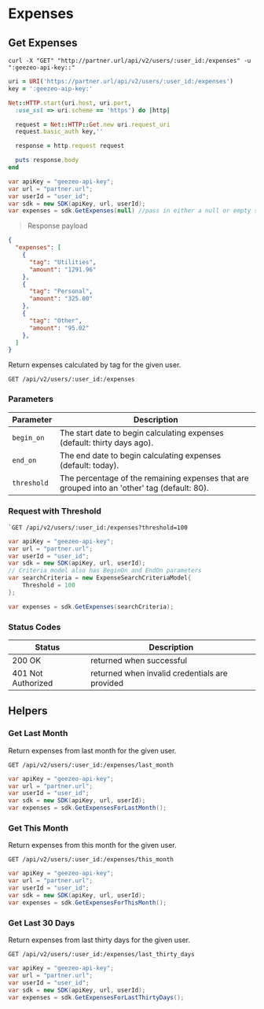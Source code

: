 # Expenses

## Get Expenses

```shell
curl -X "GET" "http://partner.url/api/v2/users/:user_id:/expenses" -u ":geezeo-api-key::"
```

```ruby
uri = URI('https://partner.url/api/v2/users/:user_id:/expenses')
key = ':geezeo-aip-key:'

Net::HTTP.start(uri.host, uri.port,
  :use_ssl => uri.scheme == 'https') do |http|

  request = Net::HTTP::Get.new uri.request_uri
  request.basic_auth key,''

  response = http.request request

  puts response.body
end
```

```csharp
var apiKey = "geezeo-api-key";
var url = "partner.url";
var userId = "user_id";
var sdk = new SDK(apiKey, url, userId);
var expenses = sdk.GetExpenses(null) //pass in either a null or empty search criteria object (new ExpenseSearchCriteriaModel())
```


> Response payload

```json
{
  "expenses": [
    {
      "tag": "Utilities",
      "amount": "1291.96"
    },
    {
      "tag": "Personal",
      "amount": "325.00"
    },
    {
      "tag": "Other",
      "amount": "95.02"
    },
  ]
}
```

Return expenses calculated by tag for the given user.

`GET /api/v2/users/:user_id:/expenses`

### Parameters

| Parameter | Description |
|-----------|-------------|
| `begin_on` | The start date to begin calculating expenses (default: thirty days ago). |
| `end_on` | The end date to begin calculating expenses (default: today). |
| `threshold` | The percentage of the remaining expenses that are grouped into an 'other' tag (default: 80). |


### Request with Threshold

    `GET /api/v2/users/:user_id:/expenses?threshold=100

```csharp
var apiKey = "geezeo-api-key";
var url = "partner.url";
var userId = "user_id";
var sdk = new SDK(apiKey, url, userId);
// Criteria model also has BeginOn and EndOn parameters
var searchCriteria = new ExpenseSearchCriteriaModel{
	Threshold = 100
};

var expenses = sdk.GetExpenses(searchCriteria);

```

### Status Codes

| Status | Description |
|--------|-------------|
| 200 OK | returned when successful |
| 401 Not Authorized | returned when invalid credentials are provided |


## Helpers

### Get Last Month

Return expenses from last month for the given user.

`GET /api/v2/users/:user_id:/expenses/last_month`

```csharp
var apiKey = "geezeo-api-key";
var url = "partner.url";
var userId = "user_id";
var sdk = new SDK(apiKey, url, userId);
var expenses = sdk.GetExpensesForLastMonth();

```

### Get This Month

Return expenses from this month for the given user.

`GET /api/v2/users/:user_id:/expenses/this_month`

```csharp
var apiKey = "geezeo-api-key";
var url = "partner.url";
var userId = "user_id";
var sdk = new SDK(apiKey, url, userId);
var expenses = sdk.GetExpensesForThisMonth();

```

### Get Last 30 Days

Return expenses from last thirty days for the given user.

`GET /api/v2/users/:user_id:/expenses/last_thirty_days`

```csharp
var apiKey = "geezeo-api-key";
var url = "partner.url";
var userId = "user_id";
var sdk = new SDK(apiKey, url, userId);
var expenses = sdk.GetExpensesForLastThirtyDays();

```

